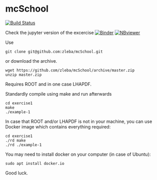 # mcSchool
[![Build Status](https://travis-ci.org/zleba/mcSchool.svg?branch=master)](https://travis-ci.org/zleba/mcSchool)

Check the jupyter version of the excercise
[![Binder](https://mybinder.org/badge.svg)](https://hub.mybinder.org/user/zleba-mcschool-16lb7610/tree/Nb)
[![NBviewer](https://raw.githubusercontent.com/jupyter/design/master/logos/Badges/nbviewer_badge.svg)](https://nbviewer.jupyter.org/github/zleba/mcSchool/tree/gh-pages/Nb/)


Use
```
git clone git@github.com:zleba/mcSchool.git
```

or download the archive.
```
wget https://github.com/zleba/mcSchool/archive/master.zip
unzip master.zip
```
Requires ROOT and in one case LHAPDF.

Standardly compile using make and run afterwards
```
cd exercise1
make
./example-1
```

In case that ROOT and/or LHAPDF is not in your machine, you can use Docker image which contains everything required:
```
cd exercise1
./rd make
./rd ./example-1
```
You may need to install docker on your computer (in case of Ubuntu):

```
sudo apt install docker.io
```
Good luck.
